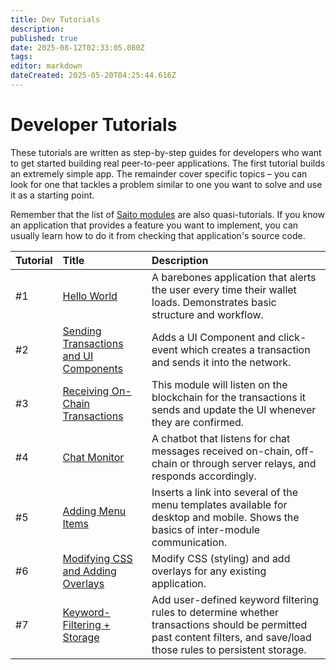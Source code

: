 ```yaml
---
title: Dev Tutorials
description: 
published: true
date: 2025-08-12T02:33:05.080Z
tags: 
editor: markdown
dateCreated: 2025-05-20T04:25:44.616Z
---
```


# Developer Tutorials

These tutorials are written as step-by-step guides for developers who want to get started building real peer-to-peer applications. The first tutorial builds an extremely simple app. The remainder cover specific topics – you can look for one that tackles a problem similar to one you want to solve and use it as a starting point.

Remember that the list of [Saito modules](https://github.com/saitotech/saito/tree/master/node/mods) are also quasi-tutorials. If you know an application that provides a feature you want to implement, you can usually learn how to do it from checking that application's source code.

| Tutorial    | Title | Description |
|:----------- |:----- |:----------- |
| #1          | [Hello World](/tutorials/dev/01) | A barebones application that alerts the user every time their wallet loads. Demonstrates basic structure and workflow. |
| #2          | [Sending Transactions and UI Components](/tutorials/dev/02) | Adds a UI Component and  click-event which creates a transaction and sends it into the network. |
| #3          | [Receiving On-Chain Transactions](/tutorials/dev/03) | This module will listen on the blockchain for the transactions it sends and update the UI whenever they are confirmed. |
| #4          | [Chat Monitor](/tutorials/dev/04) | A chatbot that listens for chat messages received on-chain, off-chain or through server relays, and responds accordingly. |
| #5          | [Adding Menu Items](/tutorials/dev/05) | Inserts a link into several of the menu templates available for desktop and mobile. Shows the basics of inter-module communication. |
| #6          | [Modifying CSS and Adding Overlays](/tutorials/dev/06) | Modify CSS (styling) and add overlays for any existing application. |
| #7          | [Keyword-Filtering + Storage](/tutorials/dev/07) | Add user-defined keyword filtering rules to determine whether transactions should be permitted past content filters, and save/load those rules to persistent storage.  |

